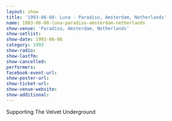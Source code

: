 ```yaml
---
layout: show
title: '1993-06-08: Luna - Paradiso, Amsterdam, Netherlands'
name: 1993-06-08-luna-paradiso-amsterdam-netherlands
show-venue: 'Paradiso, Amsterdam, Netherlands'
show-setlist: 
show-date: 1993-06-08
category: 1993
show-radio: 
show-lastfm: 
show-cancelled: 
performers: 
facebook-event-url: 
show-poster-url: 
show-ticket-url: 
show-venue-website: 
show-additional: 
---
```


Supporting The Velvet Underground